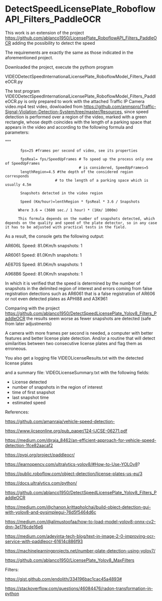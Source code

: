 # DetectSpeedLicensePlate_RoboflowAPI_Filters_PaddleOCR
This work is an extension of the project https://github.com/ablanco1950/LicensePlate_RoboflowAPI_Filters_PaddleOCR adding the possibility to detect the speed

The requirements are exactly the same as those indicated in the aforementioned project.

Downloaded the project, execute the pythom program

VIDEODetectSpeedInternationalLicensePlate_RoboflowModel_Filters_PaddleOCR.py


The test program VIDEODetectSpeedInternationalLicensePlate_RoboflowModel_Filters_PaddleOCR.py is only prepared to work with the attached Traffic IP Camera video.mp4 test video,
dowloaded from 
https://github.com/anmspro/Traffic-Signal-Violation-Detection-System/tree/master/Resources, 
since speed detection is performed over a region of the video, marked with a green rectangle, whose depth coincides with the length of a parking space that appears in the video and according to the following formula and parameters:

"""
          
         
           fps=25 #frames per second of video, see its properties

           fpsReal= fps/SpeedUpFrames # To speed up the process only one of SpeedUpFrames
                                      # is considered, SpeedUpFrames=5
           lengthRegion=4.5 #the depth of the considered region corresponds
                           # to the length of a parking space which is usually 4.5m

           Snapshots detected in the video region

           Speed (Km/hour)=lenthRegion * fpsReal * 3.6 / Snapshots

          Where 3.6 = (3600 sec./ 1 hour) * (1Km/ 1000m)
          
          This formula depends on the number of snapshots detected, which depends on the quality and speed of the plate detector, so in any case it has to be adjusted with practical tests in the field.

As a result, the console gets the following output:

AR606L Speed: 81.0Km/h  snapshots: 1

AR6061 Speed: 81.0Km/h  snapshots: 1

AE670S Speed: 81.0Km/h  snapshots: 1

A968B6 Speed: 81.0Km/h  snapshots: 1


In which it is verified that the speed is determined by the number of snapshots in the delimited region of interest and errors coming from false registration detections such as AR6061 that is a false registration of AR606 or not even detected plates as APHI88 and A3K961

Comparing  with the project https://github.com/ablanco1950/DetectSpeedLicensePlate_Yolov8_Filters_PaddleOCR the results seem worse as fewer snapshots are detected (safe from later adjustments)

A camera with more frames per second is needed, a computer  with better features and better license plate detection. And/or a routine that will detect similarities between two consecutive license plates and flag them as erroneous.

You also get a logging file VIDEOLicenseResults.txt with the detected license plates

and a summary file: VIDEOLicenseSummary.txt with the following fields:

- License detected
- number of snapshots in the region of interest
- time of first snapshot
- last snapshot time
- estimated speed

References:

https://github.com/amanraja/vehicle-speed-detection-

https://www.ijcseonline.org/pub_paper/124-IJCSE-06271.pdf

https://medium.com/@raja_8462/an-efficient-approach-for-vehicle-speed-detection-1fce82aacaf2

https://pypi.org/project/paddleocr/

https://learnopencv.com/ultralytics-yolov8/#How-to-Use-YOLOv8?

https://public.roboflow.com/object-detection/license-plates-us-eu/3

https://docs.ultralytics.com/python/

https://github.com/ablanco1950/DetectSpeedLicensePlate_Yolov8_Filters_PaddleOCR

https://medium.com/@chanon.krittapholchai/build-object-detection-gui-with-yolov8-and-pysimplegui-76d5f5464d6c

https://medium.com/@alimustoofaa/how-to-load-model-yolov8-onnx-cv2-dnn-3e176cde16e6

https://medium.com/adevinta-tech-blog/text-in-image-2-0-improving-ocr-service-with-paddleocr-61614c886f93

https://machinelearningprojects.net/number-plate-detection-using-yolov7/

https://github.com/ablanco1950/LicensePlate_Yolov8_MaxFilters

Filters:

https://gist.github.com/endolith/334196bac1cac45a4893#

https://stackoverflow.com/questions/46084476/radon-transformation-in-python
